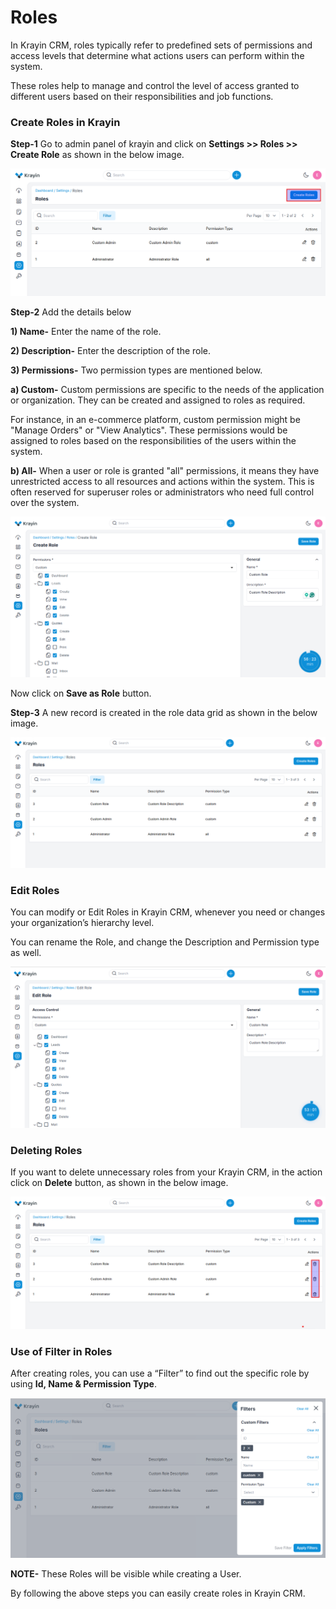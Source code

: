 # Roles

In Krayin CRM, roles typically refer to predefined sets of permissions and access levels that determine what actions users can perform within the system.

These roles help to manage and control the level of access granted to different users based on their responsibilities and job functions.

### Create Roles in Krayin 

**Step-1** Go to admin panel of krayin and click on **Settings >> Roles >> Create Role** as shown in the below image.

![Role](../../assets/2.0/images/setting/role.png)


**Step-2** Add the details below 

**1) Name-** Enter the name of the role.

**2) Description-** Enter the description of the role.

**3) Permissions-** Two permission types are mentioned below.

**a) Custom-** Custom permissions are specific to the needs of the application or organization. They can be created and assigned to roles as required. 

For instance, in an e-commerce platform, custom permission might be "Manage Orders" or "View Analytics". These permissions would be assigned to roles based on the responsibilities of the users within the system.

**b) All-** When a user or role is granted "all" permissions, it means they have unrestricted access to all resources and actions within the system. This is often reserved for superuser roles or administrators who need full control over the system.

![Create Role](../../assets/2.0/images/setting/createRoles.png)


Now click on **Save as Role** button.

**Step-3** A new record is created in the role data grid as shown in the below image.

![Role Grid](../../assets/2.0/images/setting/roleGrid.png)

### Edit Roles

You can modify or Edit Roles in Krayin CRM, whenever you need or changes your organization’s hierarchy level.

You can rename the Role, and change the Description and Permission type as well.

![Role Grid](../../assets/2.0/images/setting/editRole.png)

### Deleting Roles

If you want to delete unnecessary roles from your Krayin CRM, in the action click on **Delete** button, as shown in the below image.

![Role Grid](../../assets/2.0/images/setting/deleteRole.png)

### Use of Filter in Roles

After creating roles, you can use a “Filter” to find out the specific role by using **Id, Name & Permission Type**.

![Role Grid](../../assets/2.0/images/setting/filterRole.png)

**NOTE-** These Roles will be visible while creating a User.

By following the above steps you can easily create roles in Krayin CRM.
